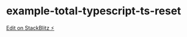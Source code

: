 # example-total-typescript-ts-reset

[Edit on StackBlitz ⚡️](https://stackblitz.com/edit/stackblitz-starters-1t34iq)